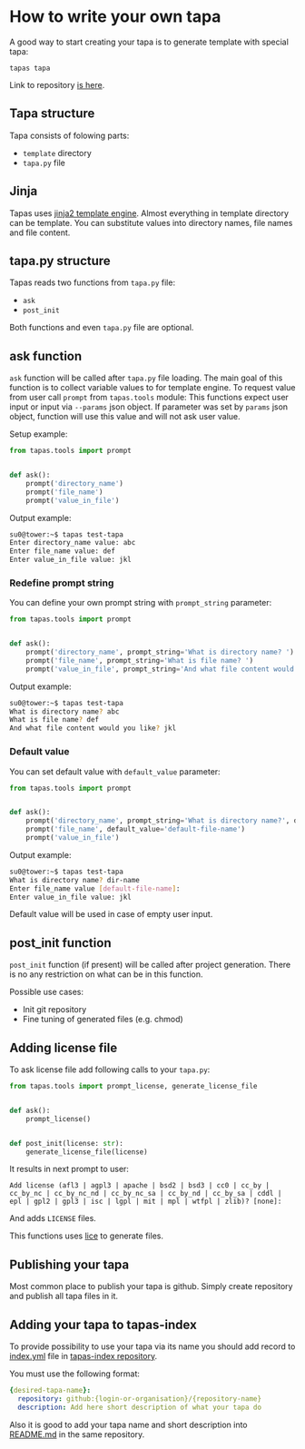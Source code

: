 # How to write your own tapa

A good way to start creating your tapa is to generate template with special tapa:

```
tapas tapa
```

Link to repository [is here](https://github.com/tapas-scaffold-tool/tapa-tapa).


## Tapa structure

Tapa consists of folowing parts:

- `template` directory
- `tapa.py` file


## Jinja

Tapas uses [jinja2 template engine](http://jinja.pocoo.org/).
Almost everything in template directory can be template.
You can substitute values into directory names, file names and file content.


## tapa.py structure

Tapas reads two functions from `tapa.py` file:
- `ask`
- `post_init`

Both functions and even `tapa.py` file are optional.


## ask function

`ask` function will be called after `tapa.py` file loading.
The main goal of this function is to collect variable values to for template engine.
To request value from user call `prompt` from `tapas.tools` module: 
This functions expect user input or input via `--params` json object.
If parameter was set by `params` json object, function will use this value and will not ask user value.

Setup example:

```python
from tapas.tools import prompt


def ask():
    prompt('directory_name')
    prompt('file_name')
    prompt('value_in_file')
``` 
 
Output example:
 
```sh
su0@tower:~$ tapas test-tapa
Enter directory_name value: abc
Enter file_name value: def
Enter value_in_file value: jkl
```


### Redefine prompt string

You can define your own prompt string with `prompt_string` parameter:

```python
from tapas.tools import prompt


def ask():
    prompt('directory_name', prompt_string='What is directory name? ')
    prompt('file_name', prompt_string='What is file name? ')
    prompt('value_in_file', prompt_string='And what file content would you like? ')
```

Output example:

```sh
su0@tower:~$ tapas test-tapa
What is directory name? abc
What is file name? def
And what file content would you like? jkl
```


### Default value

You can set default value with `default_value` parameter:

```python
from tapas.tools import prompt


def ask():
    prompt('directory_name', prompt_string='What is directory name?', default_value='some-default-value')
    prompt('file_name', default_value='default-file-name')
    prompt('value_in_file')
```

Output example:

```sh
su0@tower:~$ tapas test-tapa
What is directory name? dir-name
Enter file_name value [default-file-name]: 
Enter value_in_file value: jkl
```

Default value will be used in case of empty user input.


## post_init function

`post_init` function (if present) will be called after project generation.
There is no any restriction on what can be in this function.

Possible use cases:

- Init git repository
- Fine tuning of generated files (e.g. chmod)


## Adding license file

To ask license file add following calls to your `tapa.py`:

```python
from tapas.tools import prompt_license, generate_license_file


def ask():
    prompt_license()


def post_init(license: str):
    generate_license_file(license)
``` 

It results in next prompt to user:

```
Add license (afl3 | agpl3 | apache | bsd2 | bsd3 | cc0 | cc_by | cc_by_nc | cc_by_nc_nd | cc_by_nc_sa | cc_by_nd | cc_by_sa | cddl | epl | gpl2 | gpl3 | isc | lgpl | mit | mpl | wtfpl | zlib)? [none]:
```

And adds `LICENSE` files.

This functions uses [lice](https://github.com/licenses/lice) to generate files.


## Publishing your tapa

Most common place to publish your tapa is github.
Simply create repository and publish all tapa files in it.


## Adding your tapa to tapas-index

To provide possibility to use your tapa via its name you should add record to 
[index.yml](https://github.com/tapas-scaffold-tool/tapas-index/blob/master/index.yml) file
in [tapas-index repository](https://github.com/tapas-scaffold-tool/tapas-index).

You must use the following format:

```yaml
{desired-tapa-name}:
  repository: github:{login-or-organisation}/{repository-name}
  description: Add here short description of what your tapa do
```
 
Also it is good to add your tapa name and short description into [README.md](https://github.com/tapas-scaffold-tool/tapas-index/blob/master/README.md)
in the same repository.
